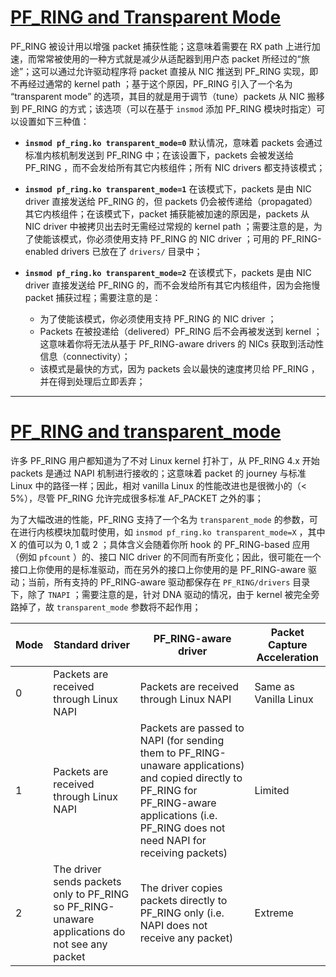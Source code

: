 # [PF_RING and Transparent Mode](http://www.ntop.org/pf_ring/pf_ring-and-transparent-mode/)

PF_RING 被设计用以增强 packet 捕获性能；这意味着需要在 RX path 上进行加速，而常常被使用的一种方式就是减少从适配器到用户态 packet 所经过的“旅途”；这可以通过允许驱动程序将 packet 直接从 NIC 推送到 PF_RING 实现，即不再经过通常的 kernel path ；基于这个原因，PF_RING 引入了一个名为 “transparent mode” 的选项，其目的就是用于调节（tune）packets 从 NIC 搬移到 PF_RING 的方式；该选项（可以在基于 `insmod` 添加 PF_RING 模块时指定）可以设置如下三种值：

- **`insmod pf_ring.ko transparent_mode=0`**
默认情况，意味着 packets 会通过标准内核机制发送到 PF_RING 中；在该设置下，packets 会被发送给 PF_RING ，而不会发给所有其它内核组件；所有 NIC drivers 都支持该模式；

- **`insmod pf_ring.ko transparent_mode=1`**
在该模式下，packets 是由 NIC driver 直接发送给 PF_RING 的，但 packets 仍会被传递给（propagated）其它内核组件；在该模式下，packet 捕获能被加速的原因是，packets 从 NIC driver 中被拷贝出去时无需经过常规的 kernel path ；需要注意的是，为了使能该模式，你必须使用支持 PF_RING 的 NIC driver ；可用的 PF_RING-enabled drivers 已放在了 `drivers/` 目录中；

- **`insmod pf_ring.ko transparent_mode=2`**
在该模式下，packets 是由 NIC driver 直接发送给 PF_RING 的，而不会发给所有其它内核组件，因为会拖慢 packet 捕获过程；需要注意的是：
    - 为了使能该模式，你必须使用支持 PF_RING 的 NIC driver ；
    - Packets 在被投递给（delivered）PF_RING 后不会再被发送到 kernel ；这意味着你将无法从基于 PF_RING-aware drivers 的 NICs 获取到活动性信息（connectivity）；
    - 该模式是最快的方式，因为 packets 会以最快的速度拷贝给 PF_RING ，并在得到处理后立即丢弃；

------

# [PF_RING and transparent_mode](http://www.ntop.org/pf_ring/pf_ring-and-transparent_mode/)

许多 PF_RING 用户都知道为了不对 Linux kernel 打补丁，从 PF_RING 4.x 开始 packets 是通过 NAPI 机制进行接收的；这意味着 packet 的 journey 与标准 Linux 中的路径一样；因此，相对 vanilla Linux 的性能改进也是很微小的（< 5%），尽管 PF_RING 允许完成很多标准 AF_PACKET 之外的事；

为了大幅改进的性能，PF_RING 支持了一个名为 `transparent_mode` 的参数，可在进行内核模块加载时使用，如 `insmod pf_ring.ko transparent_mode=X` ，其中 X 的值可以为 0, 1 或 2 ；具体含义会随着你所 hook 的 PF_RING-based 应用（例如 `pfcount` ）的、接口 NIC driver 的不同而有所变化；因此，很可能在一个接口上你使用的是标准驱动，而在另外的接口上你使用的是 PF_RING-aware 驱动；当前，所有支持的 PF_RING-aware 驱动都保存在 `PF_RING/drivers` 目录下，除了 `TNAPI` ；需要注意的是，针对 DNA 驱动的情况，由于 kernel 被完全旁路掉了，故 `transparent_mode` 参数将不起作用；


Mode | Standard driver | PF_RING-aware driver | Packet Capture Acceleration
---|---|---|---
0 | Packets are received through Linux NAPI | Packets are received through Linux NAPI | Same as Vanilla Linux
1 | Packets are received through Linux NAPI | Packets are passed to NAPI (for sending them to PF_RING-unaware applications) and copied directly to PF_RING for PF_RING-aware applications (i.e. PF_RING does not need NAPI for receiving packets) | Limited
2 | The driver sends packets only to PF_RING so PF_RING-unaware applications do not see any packet | The driver copies packets directly to PF_RING only (i.e. NAPI does not receive any packet) | Extreme


